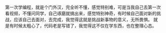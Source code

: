 第一次学编程，就是个门外汉，完全听不懂，感觉特别难，可是当我自己去第一次看视频，不懂问同学，自己琢磨就搞出来，感觉特别神奇，有时候自己面对新的挑战，应该自己去面对，去完成，我觉得这就是挑战新事物的意义，无所畏惧。
就是有时候太粗心了，代码老是写错了，我觉得这不仅在学东西，也在整理心态。